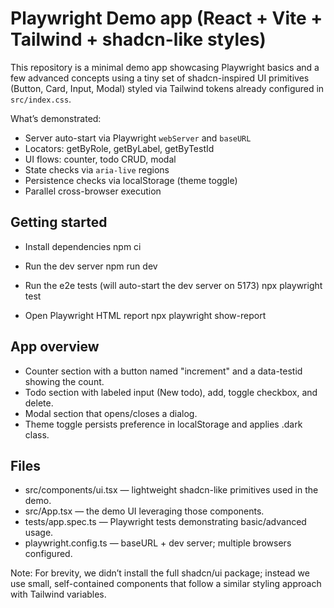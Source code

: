 # Playwright Demo app (React + Vite + Tailwind + shadcn-like styles)

This repository is a minimal demo app showcasing Playwright basics and a few advanced concepts using a tiny set of shadcn-inspired UI primitives (Button, Card, Input, Modal) styled via Tailwind tokens already configured in `src/index.css`.

What’s demonstrated:
- Server auto-start via Playwright `webServer` and `baseURL`
- Locators: getByRole, getByLabel, getByTestId
- UI flows: counter, todo CRUD, modal
- State checks via `aria-live` regions
- Persistence checks via localStorage (theme toggle)
- Parallel cross-browser execution

## Getting started

- Install dependencies
  npm ci

- Run the dev server
  npm run dev

- Run the e2e tests (will auto-start the dev server on 5173)
  npx playwright test

- Open Playwright HTML report
  npx playwright show-report

## App overview
- Counter section with a button named "increment" and a data-testid showing the count.
- Todo section with labeled input (New todo), add, toggle checkbox, and delete.
- Modal section that opens/closes a dialog.
- Theme toggle persists preference in localStorage and applies .dark class.

## Files
- src/components/ui.tsx — lightweight shadcn-like primitives used in the demo.
- src/App.tsx — the demo UI leveraging those components.
- tests/app.spec.ts — Playwright tests demonstrating basic/advanced usage.
- playwright.config.ts — baseURL + dev server; multiple browsers configured.

Note: For brevity, we didn’t install the full shadcn/ui package; instead we use small, self-contained components that follow a similar styling approach with Tailwind variables.

